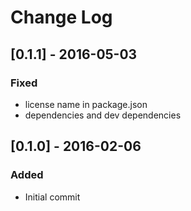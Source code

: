 # Change Log

## [0.1.1] - 2016-05-03
### Fixed
  - license name in package.json
  - dependencies and dev dependencies
  
## [0.1.0] - 2016-02-06
### Added
  - Initial commit

